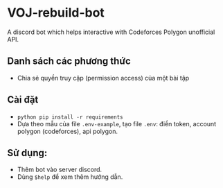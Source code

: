 # VOJ-rebuild-bot
 A discord bot which helps interactive with Codeforces Polygon unofficial API.

## Danh sách các phương thức
- Chia sẻ quyền truy cập (permission access) của một bài tập

## Cài đặt
- `python pip install -r requirements`
- Dựa theo mẫu của file `.env-example`, tạo file `.env`: điền token, account polygon (codeforces), api polygon. 

## Sử dụng:
- Thêm bot vào server discord. 
- Dùng `$help` để xem thêm hướng dẫn.

